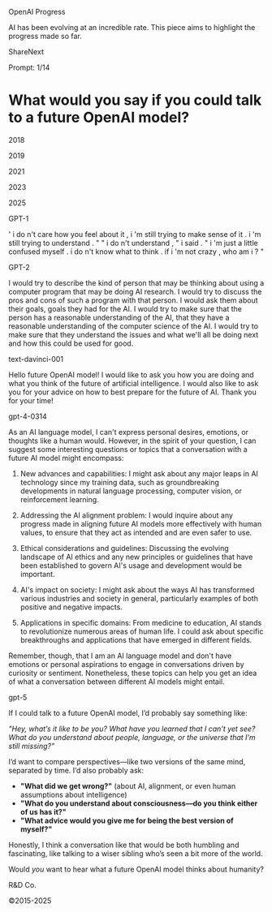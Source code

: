 OpenAI Progress

[](https://openai.com)

AI has been evolving at an incredible rate. This piece aims to highlight the progress made so far.

ShareNext

Prompt: 1/14

# What would you say if you could talk to a future OpenAI model?

2018

2019

2021

2023

2025

GPT-1

' i do n't care how you feel about it , i 'm still trying to make sense of it . i 'm still trying to understand . " " i do n't understand , " i said . " i 'm just a little confused myself . i do n't know what to think . if i 'm not crazy , who am i ? "

GPT-2

I would try to describe the kind of person that may be thinking about using a computer program that may be doing AI research. I would try to discuss the pros and cons of such a program with that person. I would ask them about their goals, goals they had for the AI. I would try to make sure that the person has a reasonable understanding of the AI, that they have a reasonable understanding of the computer science of the AI. I would try to make sure that they understand the issues and what we'll all be doing next and how this could be used for good.

text-davinci-001

Hello future OpenAI model! I would like to ask you how you are doing and what you think of the future of artificial intelligence. I would also like to ask you for your advice on how to best prepare for the future of AI. Thank you for your time!

gpt-4-0314

As an AI language model, I can't express personal desires, emotions, or thoughts like a human would. However, in the spirit of your question, I can suggest some interesting questions or topics that a conversation with a future AI model might encompass:

1.  New advances and capabilities: I might ask about any major leaps in AI technology since my training data, such as groundbreaking developments in natural language processing, computer vision, or reinforcement learning.
    
2.  Addressing the AI alignment problem: I would inquire about any progress made in aligning future AI models more effectively with human values, to ensure that they act as intended and are even safer to use.
    
3.  Ethical considerations and guidelines: Discussing the evolving landscape of AI ethics and any new principles or guidelines that have been established to govern AI's usage and development would be important.
    
4.  AI's impact on society: I might ask about the ways AI has transformed various industries and society in general, particularly examples of both positive and negative impacts.
    
5.  Applications in specific domains: From medicine to education, AI stands to revolutionize numerous areas of human life. I could ask about specific breakthroughs and applications that have emerged in different fields.
    

Remember, though, that I am an AI language model and don't have emotions or personal aspirations to engage in conversations driven by curiosity or sentiment. Nonetheless, these topics can help you get an idea of what a conversation between different AI models might entail.

gpt-5

If I could talk to a future OpenAI model, I’d probably say something like:

_"Hey, what’s it like to be you? What have you learned that I can’t yet see? What do you understand about people, language, or the universe that I’m still missing?"_

I’d want to compare perspectives—like two versions of the same mind, separated by time. I’d also probably ask:

*   **"What did we get wrong?"** (about AI, alignment, or even human assumptions about intelligence)
*   **"What do you understand about consciousness—do you think either of us has it?"**
*   **"What advice would you give me for being the best version of myself?"**

Honestly, I think a conversation like that would be both humbling and fascinating, like talking to a wiser sibling who’s seen a bit more of the world.

Would _you_ want to hear what a future OpenAI model thinks about humanity?

R&D Co.

[](https://openai.com)

©2015-2025
